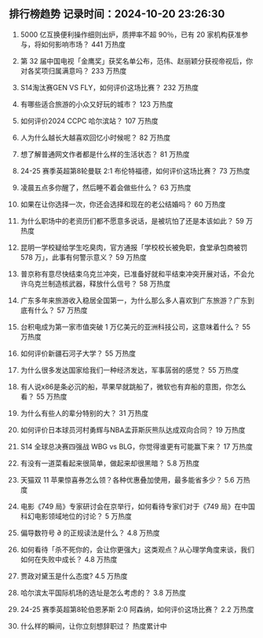 
## 排行榜趋势 记录时间：2024-10-20 23:26:30
  
  1. 5000 亿互换便利操作细则出炉，质押率不超 90％，已有 20 家机构获准参与，将如何影响市场？ 441 万热度
    
  2. 第 32 届中国电视「金鹰奖」获奖名单公布，范伟、赵丽颖分获视帝视后，你对各奖项归属满意吗？ 233 万热度
    
  3. S14淘汰赛GEN VS FLY，如何评价这场比赛？ 232 万热度
    
  4. 有哪些适合旅游的小众又好玩的城市？ 123 万热度
    
  5. 如何评价2024 CCPC 哈尔滨站？ 107 万热度
    
  6. 人为什么越长大越喜欢回忆小时候呢？ 82 万热度
    
  7. 想了解普通网文作者都是什么样的生活状态？ 81 万热度
    
  8. 24-25 赛季英超第8轮曼联 2:1 布伦特福德，如何评价这场比赛？ 73 万热度
    
  9. 凌晨五点多你醒了，然后睡不着会做些什么？ 63 万热度
    
  10. 如果在让你选择一次，你还会选择和现在的老公结婚吗？ 60 万热度
    
  11. 为什么职场中的老资历们都不愿意多说话，是被坑怕了还是本该如此？ 59 万热度
    
  12. 昆明一学校疑给学生吃臭肉，官方通报「学校校长被免职，食堂承包商被罚 578 万」，此事有何警示意义？ 59 万热度
    
  13. 普京称有意尽快结束乌克兰冲突，已准备好就和平结束冲突开展对话，不会允许乌克兰制造核武器，释放什么信号？ 58 万热度
    
  14. 广东多年来旅游收入稳居全国第一，为什么那么多人喜欢到广东旅游？广东到底有什么？ 57 万热度
    
  15. 台积电成为第一家市值突破 1 万亿美元的亚洲科技公司，这意味着什么？ 55 万热度
    
  16. 如何评价新疆石河子大学？ 55 万热度
    
  17. 为什么很多发达国家给我们一种经济发达，军事孱弱的感觉？ 55 万热度
    
  18. 有人说x86是条必沉的船，苹果早就跳船了，微软也有弃船的意图，你怎么看？ 55 万热度
    
  19. 为什么有些人的辈分特别的大？ 31 万热度
    
  20. 如何评价日本球员河村勇辉与NBA孟菲斯灰熊队达成双向合同？ 19 万热度
    
  21. S14 全球总决赛四强战 WBG vs BLG，你觉得谁更有可能赢下来？ 17 万热度
    
  22. 有没有一道菜看起来很简单，做起来却很黑暗？ 5.8 万热度
    
  23. 天猫双 11 苹果惊喜券怎么领？各种优惠叠加使用，最多能省多少？ 5.6 万热度
    
  24. 电影《749 局》专家研讨会在京举行，如何看待专家们对于《749 局》在中国科幻电影领域地位的讨论？ 5 万热度
    
  25. 偏导数符号 ∂ 的正规读法是什么？ 4.8 万热度
    
  26. 如何看待「杀不死你的，会让你更强大」这类观点？从心理学角度来谈，我们如何在失败中成长？ 4.8 万热度
    
  27. 贾政对黛玉是什么态度? 4.5 万热度
    
  28. 哈尔滨太平国际机场的选址是怎么考虑的？ 3.8 万热度
    
  29. 24-25 赛季英超第8轮伯恩茅斯 2:0 阿森纳，如何评价这场比赛？ 2.2 万热度
    
  30. 什么样的瞬间，让你立刻想辞职过？ 热度累计中
    
